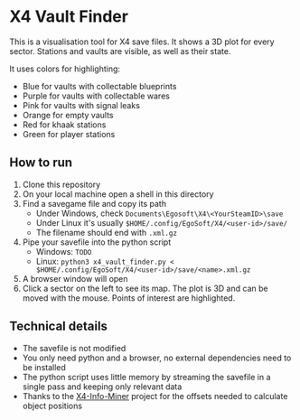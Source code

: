 # X4 Vault Finder

This is a visualisation tool for X4 save files. It shows a 3D plot for every sector. Stations and vaults are visible, as well as their state.

It uses colors for highlighting:

* Blue for vaults with collectable blueprints
* Purple for vaults with collectable wares
* Pink for vaults with signal leaks
* Orange for empty vaults
* Red for khaak stations
* Green for player stations


## How to run

1. Clone this repository
2. On your local machine open a shell in this directory
3. Find a savegame file and copy its path
    * Under Windows, check `Documents\Egosoft\X4\<YourSteamID>\save`
    * Under Linux it's usually `$HOME/.config/EgoSoft/X4/<user-id>/save/`
    * The filename should end with `.xml.gz`
4. Pipe your savefile into the python script
    * Windows: `TODO`
    * Linux: `python3 x4_vault_finder.py < $HOME/.config/EgoSoft/X4/<user-id>/save/<name>.xml.gz`
5. A browser window will open
6. Click a sector on the left to see its map. The plot is 3D and can be moved with the mouse. Points of interest are highlighted.


## Technical details

* The savefile is not modified
* You only need python and a browser, no external dependencies need to be installed
* The python script uses little memory by streaming the savefile in a single pass and keeping only relevant data
* Thanks to the [X4-Info-Miner](https://github.com/TuxInvader/X4-Info-Miner) project for the offsets needed to calculate object positions
